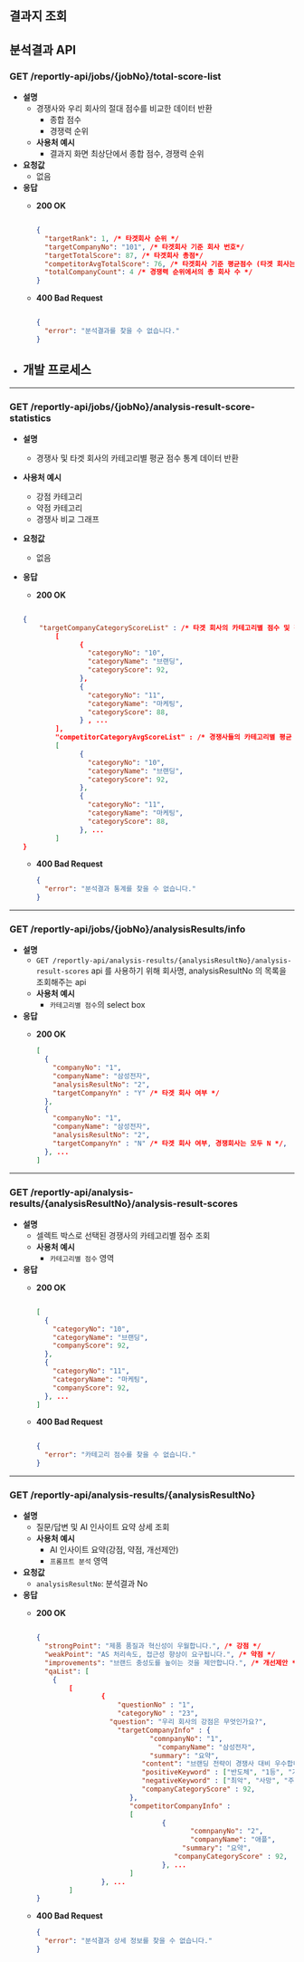 ## 결과지 조회

## 분석결과 API

### **GET /reportly-api/jobs/{jobNo}/total-score-list**

- **설명**
    - 경쟁사와 우리 회사의 절대 점수를 비교한 데이터 반환
        - 종합 점수
        - 경쟁력 순위
    - **사용처 예시**
        - 결과지 화면 최상단에서 종합 점수, 경쟁력 순위
- **요청값** 
    - 없음
- **응답**
    - **200 OK**
        
        ```json
        
        {
          "targetRank": 1, /* 타겟회사 순위 */
          "targetCompanyNo": "101", /* 타겟회사 기준 회사 번호*/
          "targetTotalScore": 87, /* 타겟회사 총점*/
          "competitorAvgTotalScore": 76, /* 타겟회사 기준 평균점수 (타겟 회사는 제외), 해당 값을 통해서 업계 평균 대비 백분율 계산*/
          "totalCompanyCount": 4 /* 경쟁력 순위에서의 총 회사 수 */
        }
        ```
        
    - **400 Bad Request**
        
        ```json
        
        {
          "error": "분석결과를 찾을 수 없습니다."
        }
        ```
- 개발 프로세스
  - 
    
---

### **GET /reportly-api/jobs/{jobNo}/analysis-result-score-statistics**

- **설명**
    - 경쟁사 및 타겟 회사의 카테고리별 평균 점수 통계 데이터 반환
- **사용처 예시**
    - 강점 카테고리
    - 약점 카테고리
    - 경쟁사 비교 그래프
- **요청값**
    - 없음
- **응답**
    - **200 OK**
    
    ```json
    
    {
    	"targetCompanyCategoryScoreList" : /* 타겟 회사의 카테고리별 점수 및 전체 평균 점수 -> competitorCategoryAvgScoreList와의 계산을 통해 '강점 카테고리', '약점 카테고리'에 사용 */
    		[ 
    			  {
    			    "categoryNo": "10",
    			    "categoryName": "브랜딩",
    			    "categoryScore": 92,
    			  },
    			  {
    			    "categoryNo": "11",
    			    "categoryName": "마케팅",
    			    "categoryScore": 88,
    			  } , ...
    		],
    		"competitorCategoryAvgScoreList" : /* 경쟁사들의 카테고리별 평균 점수 -> 경쟁사 비교 그래프 에서 사용 */
    		[
    			  {      
    			    "categoryNo": "10",
    			    "categoryName": "브랜딩",
    			    "categoryScore": 92,
    			  },
    			  {
    			    "categoryNo": "11",
    			    "categoryName": "마케팅",
    			    "categoryScore": 88,
    			  }, ...
    		]
    }
    ```
    
    - **400 Bad Request**
        
        ```json
        {
          "error": "분석결과 통계를 찾을 수 없습니다."
        }
        ```

---
### **GET /reportly-api/jobs/{jobNo}/analysisResults/info**

- **설명**
    - `GET /reportly-api/analysis-results/{analysisResultNo}/analysis-result-scores` api 를 사용하기 위해 회사명, analysisResultNo 의 목록을 조회해주는 api
    - **사용처 예시**
        - `카테고리별 점수`의 select box
- **응답**
    - **200 OK**

        ```json
        [
          {
            "companyNo": "1",   
            "companyName": "삼성전자",
            "analysisResultNo": "2",
            "targetCompanyYn" : "Y" /* 타겟 회사 여부 */
          },
          {
            "companyNo": "1",    
            "companyName": "삼성전자",
            "analysisResultNo": "2",
            "targetCompanyYn" : "N" /* 타겟 회사 여부, 경쟁회사는 모두 N */,
          }, ...
        ]
        ```
---

### **GET /reportly-api/analysis-results/{analysisResultNo}/analysis-result-scores**

- **설명**
    - 셀렉트 박스로 선택된 경쟁사의 카테고리별 점수 조회
    - **사용처 예시**
        - `카테고리별 점수` 영역
- **응답**
    - **200 OK**
        
        ```json
        
        [
          {
            "categoryNo": "10",
            "categoryName": "브랜딩",
            "companyScore": 92,
          },
          {
            "categoryNo": "11",
            "categoryName": "마케팅",
            "companyScore": 92,
          }, ...
        ]
        
        ```
        
    - **400 Bad Request**
        
        ```json
        
        {
          "error": "카테고리 점수를 찾을 수 없습니다."
        }
        
        ```
        


      
---

### **GET /reportly-api/analysis-results/{analysisResultNo}**

- **설명**
    - 질문/답변 및 AI 인사이트 요약 상세 조회
    - **사용처 예시**
        - AI 인사이트 요약(강점, 약점, 개선제안)
        - `프롬프트 분석` 영역
- **요청값**
    - `analysisResultNo`: 분석결과 No
- **응답**
    - **200 OK**
        
        ```json
        
        {
          "strongPoint": "제품 품질과 혁신성이 우월합니다.", /* 강점 */
          "weakPoint": "AS 처리속도, 접근성 향상이 요구됩니다.", /* 약점 */
          "improvements": "브랜드 충성도를 높이는 것을 제안합니다.", /* 개선제안 */
          "qaList": [
            {
        	    [
        			    {
        			    	"questionNo" : "1",
        				    "categoryNo" : "23",
        			      "question": "우리 회사의 강점은 무엇인가요?",
        				    "targetCompanyInfo" : {
        				    		"comnpanyNo": "1",
        							  "companyName": "삼성전자",
        						    "summary": "요약", 
        					      "content": "브랜딩 전략이 경쟁사 대비 우수합니다.",
        					      "positiveKeyword" : ["반도체", "1등", "기획"],
        					      "negativeKeyword" : ["최악", "사망", "주가폭락"],
        					      "companyCategoryScore" : 92,
        					   }, 
        					   "competitorCompanyInfo" : 
        					   [
        							   {
        									  "comnpanyNo": "2",
        									  "companyName": "애플",
        				 				    "summary": "요약",
        							      "companyCategoryScore" : 92,
        							   }, ...
        					   ]
        			    }, ...
        	    ]
        }
        ```
        
    - **400 Bad Request**
        
        ```json
        {
          "error": "분석결과 상세 정보를 찾을 수 없습니다."
        }
        ```